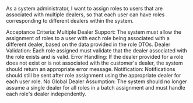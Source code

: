 As a system administrator, I want to assign roles to users that are associated with multiple dealers, so that each user can have roles corresponding to different dealers within the system.

Acceptance Criteria:
Multiple Dealer Support: The system must allow the assignment of roles to a user with each role being associated with a different dealer, based on the data provided in the role DTOs.
Dealer Validation: Each role assigned must validate that the dealer associated with the role exists and is valid.
Error Handling: If the dealer provided for a role does not exist or is not associated with the customer's dealer, the system should return an appropriate error message.
Notification: Notifications should still be sent after role assignment using the appropriate dealer for each user role.
No Global Dealer Assumption: The system should no longer assume a single dealer for all roles in a batch assignment and must handle each role's dealer independently.
